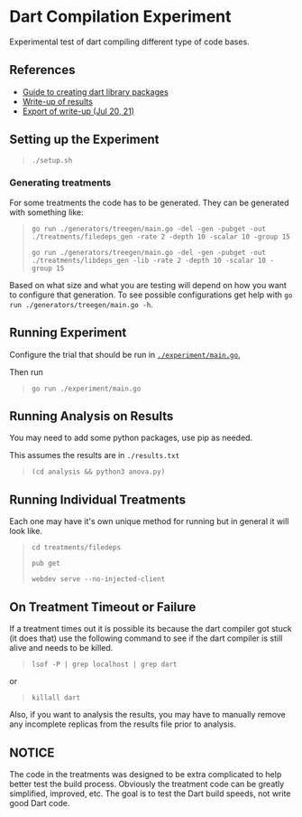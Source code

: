 # Dart Compilation Experiment

Experimental test of dart compiling different type of code bases.

## References

- [Guide to creating dart library packages](https://dart.dev/guides/libraries/create-library-packages)
- [Write-up of results](https://staging.wdesk.org/a/QWNjb3VudB81NjQ4MDY3NjM4MzI5MzQ0/presentation/3f602704cb16421086f66b49071c14f2/r/-1/v/1/sec/3f602704cb16421086f66b49071c14f2_4)
- [Export of write-up (Jul 20, 21)](./results/Dart%20Build%20Experiment%20Results.pdf)

## Setting up the Experiment

> `./setup.sh`

### Generating treatments

For some treatments the code has to be generated. They can be generated with something like:

> `go run ./generators/treegen/main.go -del -gen -pubget -out ./treatments/filedeps_gen -rate 2 -depth 10 -scalar 10 -group 15`
>
> `go run ./generators/treegen/main.go -del -gen -pubget -out ./treatments/libdeps_gen -lib -rate 2 -depth 10 -scalar 10 -group 15`

Based on what size and what you are testing will depend on how you want to configure that generation.
To see possible configurations get help with `go run ./generators/treegen/main.go -h`.

## Running Experiment

Configure the trial that should be run in [`./experiment/main.go`](./experiment/main.go),

Then run

> `go run ./experiment/main.go`

## Running Analysis on Results

You may need to add some python packages, use pip as needed.

This assumes the results are in `./results.txt`

> `(cd analysis && python3 anova.py)`

## Running Individual Treatments

Each one may have it's own unique method for running but in general it will look like.

> `cd treatments/filedeps`
>
> `pub get`
>
> `webdev serve --no-injected-client`

## On Treatment Timeout or Failure

If a treatment times out it is possible its because the dart compiler got stuck (it does that)
use the following command to see if the dart compiler is still alive and needs to be killed.

> `lsof -P | grep localhost | grep dart`

or

> `killall dart`

Also, if you want to analysis the results, you may have to manually
remove any incomplete replicas from the results file prior to analysis.

## NOTICE

The code in the treatments was designed to be extra complicated to
help better test the build process.
Obviously the treatment code can be greatly simplified, improved, etc.
The goal is to test the Dart build speeds, not write good Dart code.
